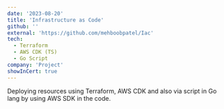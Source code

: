 ```yaml
---
date: '2023-08-20'
title: 'Infrastructure as Code'
github: ''
external: 'https://github.com/mehboobpatel/Iac'
tech:
  - Terraform
  - AWS CDK (TS)
  - Go Script
company: 'Project'
showInCert: true
---
```


Deploying resources using Terraform, AWS CDK and also via script in Go lang by using AWS SDK in the code.